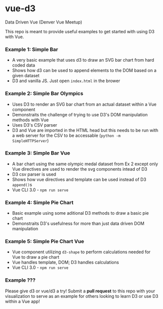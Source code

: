 # vue-d3
Data Driven Vue (Denver Vue Meetup)

This repo is meant to provide useful examples to get started with using D3 with Vue.

### Example 1: Simple Bar
* A very basic example that uses d3 to draw an SVG bar chart from hard coded data
* Shows how d3 can be used to append elements to the DOM based on a given dataset
* D3 and vanilla JS. Just open `index.html` in the brower

### Example 2: Simple Bar Olympics
* Uses D3 to render an SVG bar chart from an actual dataset within a Vue component
* Demonstraits the challenge of trying to use D3's DOM manipulation methods with Vue
* Uses D3's CSV parser
* D3 and Vue are imported in the HTML head but this needs to be run with a web server for the CSV to be accessable (`python -m SimpleHTTPServer`)

### Example 3: Simple Bar Vue
* A bar chart using the same olympic medal dataset from Ex 2 except only Vue directives are used to render the svg components intead of D3
* D3 csv parser is used
* Shows how vue directives and template can be used instead of D3 `append()`s
* Vue CLI 3.0 - `npm run serve`

### Example 4: Simple Pie Chart
* Basic example using some aditional D3 methods to draw a basic pie chart
* Demonstraits D3's usefulness for more than just data driven DOM manipulation

### Example 5: Simple Pie Chart Vue
* Vue component utilizing `d3-shape` to perform calculations needed for Vue to draw a pie chart
* Vue handles template, DOM; D3 handles calculations
* Vue CLI 3.0 - `npm run serve`

### Example ???
Please give d3 or vue/d3 a try! Submit a **pull request** to this repo with your visualization to serve as an example for others looking to learn D3 or use D3 within a Vue app!
